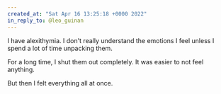 ```yaml
---
created_at: "Sat Apr 16 13:25:18 +0000 2022"
in_reply_to: @leo_guinan
---
```


I have alexithymia. I don't really understand the emotions I feel unless I spend a lot of time unpacking them.

For a long time, I shut them out completely. It was easier to not feel anything.

But then I felt everything all at once.
